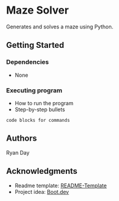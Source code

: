 # Maze Solver

Generates and solves a maze using Python.

## Getting Started

### Dependencies

* None

### Executing program

* How to run the program
* Step-by-step bullets
```
code blocks for commands
```

## Authors

Ryan Day

## Acknowledgments


* Readme template: [README-Template](https://gist.github.com/DomPizzie/7a5ff55ffa9081f2de27c315f5018afc)
* Project idea: [Boot.dev](https://boot.dev)